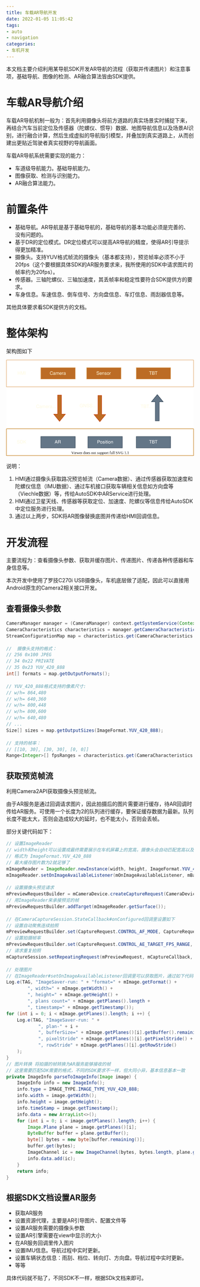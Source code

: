 ```yaml
---
title: 车载AR导航开发
date: 2022-01-05 11:05:42
tags:
- auto
- navigation
categories:
- 车机开发
---
```


本文档主要介绍利用某导航SDK开发AR导航的流程（获取并传递图片）和注意事项，基础导航、图像的检测、AR融合算法皆由SDK提供。

<!-- more -->

# 车载AR导航介绍

车载AR导航机制一般为：首先利用摄像头将前方道路的真实场景实时捕捉下来，再结合汽车当前定位及传感器（陀螺仪、惯导）数据、地图导航信息以及场景AI识别，进行融合计算，然后生成虚拟的导航指引模型，并叠加到真实道路上，从而创建出更贴近驾驶者真实视野的导航画面。

车载AR导航系统需要实现的能力：

- 车道级导航能力。基础导航能力。
- 图像获取、检测与识别能力。
- AR融合算法能力。

# 前置条件

- 基础导航。AR导航是基于基础导航的，基础导航的基本功能必须是完善的、没有问题的。
- 基于DR的定位模式。DR定位模式可以提高AR导航的精度，使得AR引导提示得更加精准。
- 摄像头。支持YUV格式帧流的摄像头（基本都支持），预览帧率必须不小于20fps（这个要根据具体SDK的AR服务要求来，我所使用的SDK中请求图片的帧率约为20fps）。
- 传感器。三轴陀螺仪、三轴加速度，其丢帧率和稳定性要符合SDK提供方的要求。
- 车身信息。车速信息、倒车信号、方向盘信息、车灯信息、雨刮器信息等。

其他具体要求看SDK提供方的文档。



# 整体架构

架构图如下

![auto-navi-ar-dev](/images/auto-navi-ar-dev.svg)

说明：

1. HMI通过摄像头获取路况预览帧流（Camera数据）、通过传感器获取加速度和陀螺仪信息（IMU数据）、通过车机接口获取车辆相关信息如方向盘等（Viechle数据）等，传给AutoSDK中ARService进行处理。
2. HMI通过卫星天线、传感器等获取定位、加速度、陀螺仪等信息传给AutoSDK中定位服务进行处理。
3. 通过以上两步，SDK将AR图像替换底图并传递给HMI回调信息。

# 开发流程

主要流程为：查看摄像头参数、获取并缓存图片、传递图片、传递各种传感器和车身信息等。

本次开发中使用了罗技C270i USB摄像头，车机底层做了适配，因此可以直接用Android原生的Camera2相关接口开发。

## 查看摄像头参数

```java
CameraManager manager = (CameraManager) context.getSystemService(Context.CAMERA_SERVICE);
CameraCharacteristics characteristics = manager.getCameraCharacteristics(cameraId);
StreamConfigurationMap map = characteristics.get(CameraCharacteristics.SCALER_STREAM_CONFIGURATION_MAP);

//  摄像头支持的格式：
// 256 0x100 JPEG
// 34 0x22 PRIVATE
// 35 0x23 YUV_420_888 
int[] formats = map.getOutputFormats();

// YUV_420_888格式支持的像素尺寸:
// w/h= 864,480
// w/h= 640,360
// w/h= 800,448
// w/h= 800,600
// w/h= 640,480
// ...
Size[] sizes = map.getOutputSizes(ImageFormat.YUV_420_888);

// 支持的帧率：
// [[10, 30], [30, 30], [0, 0]]
Range<Integer>[] fpsRanges = characteristics.get(CameraCharacteristics.CONTROL_AE_AVAILABLE_TARGET_FPS_RANGES);
```

## 获取预览帧流

利用Camera2API获取摄像头预览帧流。

由于AR服务是通过回调请求图片，因此拍摄后的图片需要进行缓存，待AR回调时传给AR服务。可使用一个长度为2的队列进行缓存，要保证缓存数据为最新。队列长度不能太大，否则会造成较大的延时，也不能太小，否则会丢帧。

部分关键代码如下：

```java
// 设置ImageReader
// width和height可以设置成最终需要展示在车机屏幕上的宽高，摄像头会自动匹配宽高以及宽高比进行输出
// 格式为 ImageFormat.YUV_420_888
// 最大缓存图片数为2就足够了
mImageReader = ImageReader.newInstance(width, height, ImageFormat.YUV_420_888, 2);
mImageReader.setOnImageAvailableListener(mOnImageAvailableListener, mBackgroundHandler);

// 设置摄像头预览请求
mPreviewRequestBuilder = mCameraDevice.createCaptureRequest(CameraDevice.TEMPLATE_PREVIEW);
// 用ImageReader来承接预览的帧
mPreviewRequestBuilder.addTarget(mImageReader.getSurface());

// 在CameraCaptureSession.StateCallback#onConfigured回调里设置如下
// 设置自动聚焦连续拍照
mPreviewRequestBuilder.set(CaptureRequest.CONTROL_AF_MODE, CaptureRequest.CONTROL_AF_MODE_CONTINUOUS_PICTURE);
// 设置拍摄帧率
mPreviewRequestBuilder.set(CaptureRequest.CONTROL_AE_TARGET_FPS_RANGE, new Range<>(30, 30));
// 请求重复拍照
mCaptureSession.setRepeatingRequest(mPreviewRequest, mCaptureCallback, mBackgroundHandler);

// 处理图片
// 在ImageReader#setOnImageAvailableListener回调里可以获取图片，通过如下代码可查看图片信息
Log.e(TAG, "ImageSaver-run: " + "format=" + mImage.getFormat() +
        ", width=" + mImage.getWidth() +
        ", height=" + mImage.getHeight() +
        ", plans count=" + mImage.getPlanes().length +
        ", timestamp=" + mImage.getTimestamp());
for (int i = 0; i < mImage.getPlanes().length; i ++) {
    Log.e(TAG, "ImageSaver-run: " +
            ", plan-" + i +
            ", bufferSize=" + mImage.getPlanes()[i].getBuffer().remaining() +
            ", pixelStride" + mImage.getPlanes()[i].getPixelStride() +
            ", rowStride" + mImage.getPlanes()[i].getRowStride()
    );
}
// 图片转换 将拍摄的帧转换为AR服务能够接收的帧
// 这里需要匹配SDK需要的格式，不同的SDK要求不一样，但大同小异，基本信息基本一致
private ImageInfo parseToImageInfo(Image image) {
    ImageInfo info = new ImageInfo();
    info.type = IMAGE_TYPE.IMAGE_TYPE_YUV_420_888;
    info.width = image.getWidth();
    info.height = image.getHeight();
    info.timeStamp = image.getTimestamp();
    info.data = new ArrayList<>();
    for (int i = 0; i < image.getPlanes().length; i++) {
        Image.Plane plane = image.getPlanes()[i];
        ByteBuffer buffer = plane.getBuffer();
        byte[] bytes = new byte[buffer.remaining()];
        buffer.get(bytes);
        ImageChannel ic = new ImageChannel(bytes, bytes.length, plane.getRowStride(), plane.getPixelStride());
        info.data.add(ic);
    }
    return info;
}

```

## 根据SDK文档设置AR服务

- 获取AR服务
- 设置资源代理，主要是AR引导图片、配置文件等
- 设置AR服务需要的摄像头参数
- 设置AR引擎需要在view中显示的大小
- 在AR服务回调里传入图片
- 设置IMU信息。导航过程中实时更新。
- 设置车辆状态信息：雨刮、档位、转向灯、方向盘。导航过程中实时更新。
- 等等

具体代码就不贴了，不同SDK不一样，根据SDk文档来即可。
